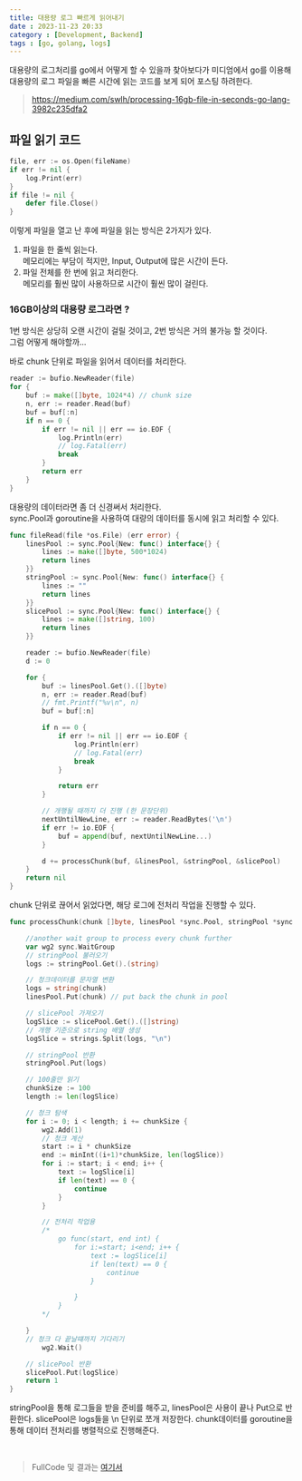 ```yaml
---
title: 대용량 로그 빠르게 읽어내기
date : 2023-11-23 20:33
category : [Development, Backend]
tags : [go, golang, logs]
---
```


대용량의 로그처리를 go에서 어떻게 할 수 있을까 찾아보다가 미디엄에서 go를 이용해 대용량의 로그 파일을 빠른 시간에 읽는 코드를 보게 되어 포스팅 하려한다.

> <https://medium.com/swlh/processing-16gb-file-in-seconds-go-lang-3982c235dfa2>

## 파일 읽기 코드
``` go
file, err := os.Open(fileName)
if err != nil {
    log.Print(err)
}
if file != nil {
    defer file.Close()
}
```   
이렇게 파일을 열고 난 후에 파일을 읽는 방식은 2가지가 있다.
1. 파일을 한 줄씩 읽는다.  
메모리에는 부담이 적지만, Input, Output에 많은 시간이 든다.
2. 파일 전체를 한 번에 읽고 처리한다.  
메모리를 훨씬 많이 사용하므로 시간이 훨씬 많이 걸린다.  

### <b>16GB이상의 대용량 로그라면 ?</b>
1번 방식은 상당히 오랜 시간이 걸릴 것이고, 2번 방식은 거의 불가능 할 것이다.  
그럼 어떻게 해야할까...  

바로 chunk 단위로 파일을 읽어서 데이터를 처리한다.  
``` go
reader := bufio.NewReader(file)
for {
    buf := make([]byte, 1024*4) // chunk size
    n, err := reader.Read(buf)
    buf = buf[:n]
    if n == 0 {
        if err != nil || err == io.EOF {
            log.Println(err)
            // log.Fatal(err)
            break
        }
        return err
    }
}
```
대용량의 데이터라면 좀 더 신경써서 처리한다.  
sync.Pool과 goroutine을 사용하여 대량의 데이터를 동시에 읽고 처리할 수 있다.  

``` go
func fileRead(file *os.File) (err error) {
	linesPool := sync.Pool{New: func() interface{} {
		lines := make([]byte, 500*1024)
		return lines
	}}
	stringPool := sync.Pool{New: func() interface{} {
		lines := ""
		return lines
	}}
	slicePool := sync.Pool{New: func() interface{} {
		lines := make([]string, 100)
		return lines
	}}

	reader := bufio.NewReader(file)
	d := 0

	for {
		buf := linesPool.Get().([]byte)
		n, err := reader.Read(buf)
		// fmt.Printf("%v\n", n)
		buf = buf[:n]

		if n == 0 {
			if err != nil || err == io.EOF {
				log.Println(err)
				// log.Fatal(err)
				break
			}

			return err
		}

        // 개행될 때까지 더 진행 (한 문장단위)
		nextUntilNewLine, err := reader.ReadBytes('\n')
		if err != io.EOF {
			buf = append(buf, nextUntilNewLine...)
		}

		d += processChunk(buf, &linesPool, &stringPool, &slicePool)
	}
	return nil
}
```

chunk 단위로 끊어서 읽었다면, 해당 로그에 전처리 작업을 진행할 수 있다.  
``` go
func processChunk(chunk []byte, linesPool *sync.Pool, stringPool *sync.Pool, slicePool *sync.Pool) int {

	//another wait group to process every chunk further
	var wg2 sync.WaitGroup
	// stringPool 불러오기
	logs := stringPool.Get().(string)

	// 청크데이터를 문자열 변환
	logs = string(chunk)
	linesPool.Put(chunk) // put back the chunk in pool

	// slicePool 가져오기
	logSlice := slicePool.Get().([]string)
	// 개행 기준으로 string 배열 생성
	logSlice = strings.Split(logs, "\n")

	// stringPool 반환
	stringPool.Put(logs)

	// 100줄만 읽기
	chunkSize := 100
	length := len(logSlice)

	// 청크 탐색
	for i := 0; i < length; i += chunkSize {
		wg2.Add(1)
		// 청크 계산
		start := i * chunkSize
		end := minInt((i+1)*chunkSize, len(logSlice))
		for i := start; i < end; i++ {
			text := logSlice[i]
			if len(text) == 0 {
				continue
			}
		}

		// 전처리 작업용
		/*
			go func(start, end int) {
				for i:=start; i<end; i++ {
					text := logSlice[i]
					if len(text) == 0 {
						continue
					}

				}
			}
		*/

	}
	// 청크 다 끝날떄까지 기다리기  
        wg2.Wait()

	// slicePool 반환
	slicePool.Put(logSlice)
	return 1
}
```
stringPool을 통해 로그들을 받을 준비를 해주고, linesPool은 사용이 끝나 Put으로 반환한다. 
slicePool은 logs들을 \n 단위로 쪼개 저장한다.
chunk데이터를 goroutine을 통해 데이터 전처리를 병렬적으로 진행해준다.  


<br>

> FullCode 및 결과는
[여기서](https://github.com/MunProoo/FastReadBigData)